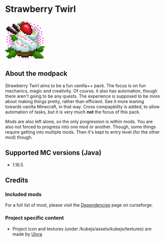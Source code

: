 # Strawberry Twirl

![Strawberry Twirl icon by Ulvra](https://github.com/maxine-red/strawberry-twirl/raw/main/project_icon.png)

## About the modpack

Strawberry Twirl aims to be a fun vanilla++ pack. The focus is on fun mechanics, magic and creativity.
Of course, it also has automation, though there aren't going to be any quests. The experience is supposed to be more about making things pretty, rather than efficient.
See it more leaning towards vanilla Minecraft, in that way. Cross compapbility
is added, to allow automation of tasks, but it is very much **not** the focus of
this pack.

Mods are also left alone, so the only progression is within mods. You are also
not forced to progress into one mod or another. Though, some things require
getting into multiple mods. Then it's kept to entry level (for the other mod)
though.

## Supported MC versions (Java)

- 1.16.5

## Credits

### Included mods

For a full list of most, please visit the [Dependencies](https://www.curseforge.com/minecraft/modpacks/strawberry-twirl/relations/dependencies) page on curseforge.

### Project specific content

- Project icon and textures (under /kubejs/assets/kubejs/textures) are made by [Ulvra](https://www.furaffinity.net/user/ulvra)

